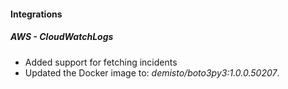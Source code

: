 
#### Integrations

##### AWS - CloudWatchLogs

- Added support for fetching incidents
- Updated the Docker image to: *demisto/boto3py3:1.0.0.50207*.
